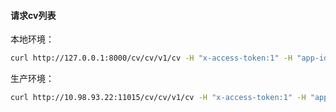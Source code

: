 
#### 请求cv列表 


本地环境：

```bash
curl http://127.0.0.1:8000/cv/cv/v1/cv -H "x-access-token:1" -H "app-id:1" -H "user-id:1" -H "x-request-id:1" -H "device-id:1"
```

生产环境：

```bash
curl http://10.98.93.22:11015/cv/cv/v1/cv -H "x-access-token:1" -H "app-id:1" -H "user-id:1" -H "x-request-id:1" -H "device-id:1"
```